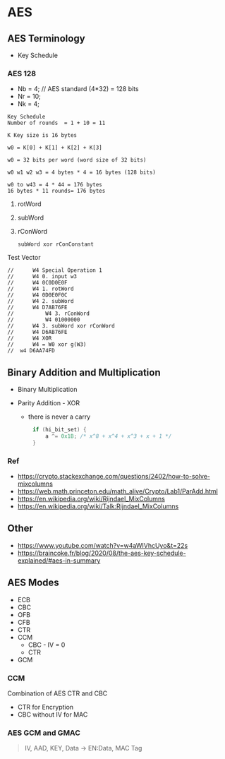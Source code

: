 # AES
## AES Terminology
* Key Schedule
  
### AES 128
* Nb = 4; // AES standard (4*32) = 128 bits
* Nr = 10;
* Nk = 4;

```
Key Schedule
Number of rounds  = 1 + 10 = 11

K Key size is 16 bytes

w0 = K[0] + K[1] + K[2] + K[3]
 
w0 = 32 bits per word (word size of 32 bits)

w0 w1 w2 w3 = 4 bytes * 4 = 16 bytes (128 bits)

w0 to w43 = 4 * 44 = 176 bytes
16 bytes * 11 rounds= 176 bytes

```

1. rotWord
2. subWord
3. rConWord
   
       subWord xor rConConstant
   
Test Vector 
```
//		W4 Special Operation 1
//	    W4 0. input w3
//	    W4 0C0D0E0F
//	    W4 1. rotWord
//	    W4 0D0E0F0C
//	    W4 2. subWord
//	    W4 D7AB76FE
//	        W4 3. rConWord
//	        W4 01000000
//	    W4 3. subWord xor rConWord
//	    W4 D6AB76FE
//	    W4 XOR
//	    W4 = W0 xor g(W3)
//	w4 D6AA74FD
```
## Binary Addition and Multiplication

* Binary Multiplication

* Parity Addition - XOR
    * there is never a carry
``` c
        if (hi_bit_set) {
            a ^= 0x1B; /* x^8 + x^4 + x^3 + x + 1 */
        }
```

### Ref
* https://crypto.stackexchange.com/questions/2402/how-to-solve-mixcolumns
* https://web.math.princeton.edu/math_alive/Crypto/Lab1/ParAdd.html
* https://en.wikipedia.org/wiki/Rijndael_MixColumns
* https://en.wikipedia.org/wiki/Talk:Rijndael_MixColumns

## Other
* https://www.youtube.com/watch?v=w4aWIVhcUyo&t=22s
* https://braincoke.fr/blog/2020/08/the-aes-key-schedule-explained/#aes-in-summary

## AES Modes

* ECB
* CBC
* OFB
* CFB
* CTR
* CCM
  * CBC - IV = 0
  * CTR
* GCM
  
### CCM
Combination of AES CTR and CBC
* CTR for Encryption
* CBC without IV for MAC
### AES GCM and GMAC
> IV, AAD, KEY, Data -> EN:Data, MAC Tag